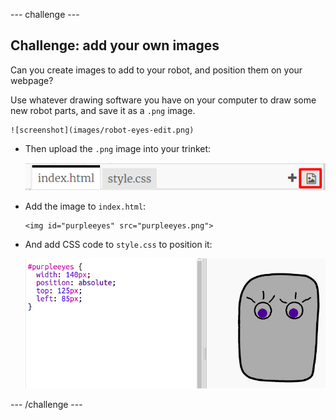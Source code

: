 --- challenge ---
## Challenge: add your own images
Can you create images to add to your robot, and position them on your webpage? 

Use whatever drawing software you have on your computer to draw some new robot parts, and save it as a `.png` image.

	![screenshot](images/robot-eyes-edit.png)

+ Then upload the `.png` image into your trinket:

	![screenshot](images/robot-image-add.png)

+ Add the image to `index.html`: 

	```
	<img id="purpleeyes" src="purpleeyes.png">
	```

+ And add CSS code to `style.css` to position it:

	![screenshot](images/robot-use-purple-eyes.png)

--- /challenge ---
